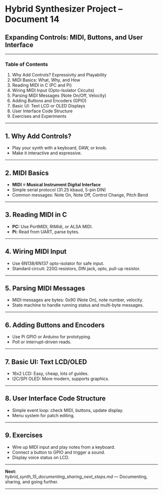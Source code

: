 # Hybrid Synthesizer Project – Document 14  
## Expanding Controls: MIDI, Buttons, and User Interface

---

### Table of Contents

1. Why Add Controls? Expressivity and Playability
2. MIDI Basics: What, Why, and How
3. Reading MIDI in C (PC and Pi)
4. Wiring MIDI Input (Opto-Isolator Circuits)
5. Parsing MIDI Messages (Note On/Off, Velocity)
6. Adding Buttons and Encoders (GPIO)
7. Basic UI: Text LCD or OLED Displays
8. User Interface Code Structure
9. Exercises and Experiments

---

## 1. Why Add Controls?

- Play your synth with a keyboard, DAW, or knob.
- Make it interactive and expressive.

---

## 2. MIDI Basics

- **MIDI = Musical Instrument Digital Interface**
- Simple serial protocol (31.25 kbaud, 5-pin DIN)
- Common messages: Note On, Note Off, Control Change, Pitch Bend

---

## 3. Reading MIDI in C

- **PC:** Use PortMIDI, RtMidi, or ALSA MIDI.
- **Pi:** Read from UART, parse bytes.

---

## 4. Wiring MIDI Input

- Use 6N138/6N137 opto-isolator for safe input.
- Standard circuit: 220Ω resistors, DIN jack, opto, pull-up resistor.

---

## 5. Parsing MIDI Messages

- MIDI messages are bytes: 0x90 (Note On), note number, velocity.
- State machine to handle running status and multi-byte messages.

---

## 6. Adding Buttons and Encoders

- Use Pi GPIO or Arduino for prototyping.
- Poll or interrupt-driven reads.

---

## 7. Basic UI: Text LCD/OLED

- 16x2 LCD: Easy, cheap, lots of guides.
- I2C/SPI OLED: More modern, supports graphics.

---

## 8. User Interface Code Structure

- Simple event loop: check MIDI, buttons, update display.
- Menu system for patch editing.

---

## 9. Exercises

- Wire up MIDI input and play notes from a keyboard.
- Connect a button to GPIO and trigger a sound.
- Display voice status on LCD.

---

**Next:**  
*hybrid_synth_15_documenting_sharing_next_steps.md* — Documenting, sharing, and going further.

---